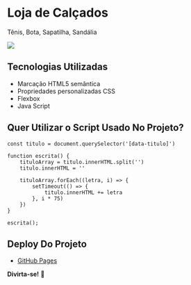 # Loja de Calçados
Tênis, Bota, Sapatilha, Sandália

[<img src="./src\imagens/tela-readme.gif">](https://vandesonsantos.github.io/sapataria/)


## Tecnologias Utilizadas
- Marcação HTML5 semântica
- Propriedades personalizadas CSS
- Flexbox
- Java Script


## Quer Utilizar o Script Usado No Projeto?
```
const titulo = document.querySelector('[data-titulo]')

function escrita() {
    tituloArray = titulo.innerHTML.split('')
    titulo.innerHTML = ''

    tituloArray.forEach((letra, i) => {
        setTimeout(() => {
            titulo.innerHTML += letra
        }, i * 75)
    })
}

escrita();
```

## Deploy Do Projeto
- [GitHub Pages](https://vandesonsantos.github.io/sapataria/)


**Divirta-se!** 🚀

